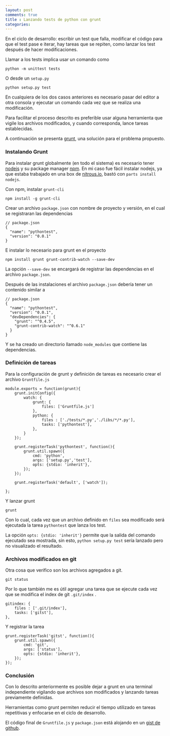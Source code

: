 ```yaml
---
layout: post
comments: true
title : Lanzando tests de python con grunt
categories:
---
```

En el ciclo de desarrollo: escribir un test que falla, modificar el código para que el test pase e iterar, hay tareas que se repiten, como lanzar los test después de hacer modificaciones.

Llamar a los tests implica usar un comando como

    python -m unittest tests

O desde un `setup.py`

    python setup.py test

En cualquiera de los dos casos anteriores es necesario pasar del editor a otra consola y ejecutar un comando cada vez que se realiza una modificación.

Para facilitar el proceso descrito es preferible usar alguna herramienta que vigile los archivos modificados, y cuando corresponda, lance tareas establecidas.

A continuación se presenta [grunt](http://gruntjs.com/), una solución para el problema propuesto.

### Instalando Grunt

Para instalar grunt globalmente (en todo el sistema) es necesario tener [nodejs](http://nodejs.org/) y su package manager [npm](https://www.npmjs.org/). En mi caso fue fácil instalar nodejs, ya que estaba trabajado en una box de [nitrous.io](https://www.nitrous.io/), bastó con `parts install nodejs`.

Con npm, instalar `grunt-cli`

    npm install -g grunt-cli

Crear un archivo `package.json` con nombre de proyecto y versión, en el cual se registraran las dependencias

    // package.json
    {
      "name": "pythontest",
      "version": "0.0.1"
    }

E instalar lo necesario para grunt en el proyecto

    npm install grunt grunt-contrib-watch --save-dev

La opción `--save-dev` se encargará de registrar las dependencias en el archivo `package.json`.

Después de las instalaciones el archivo `package.json` debería tener un contenido similar a

    // package.json
    {
      "name": "pythontest",
      "version": "0.0.1",
      "devDependencies": {
        "grunt": "^0.4.5",
        "grunt-contrib-watch": "^0.6.1"
      }
    }

Y se ha creado un directorio llamado `node_modules` que contiene las dependencias.

### Definición de tareas

Para la configuración de grunt y definición de tareas es necesario crear el archivo `Gruntfile.js`

    module.exports = function(grunt){
        grunt.initConfig({
            watch: {
                grunt: {
                    files: ['Gruntfile.js']
                },
                python: {
                    files : ['./tests/*.py','./libs/*/*.py'],
                    tasks: ['pythontest'],
                },
            }
        });

        grunt.registerTask('pythontest', function(){
            grunt.util.spawn({
                cmd: 'python',
                args: ['setup.py','test'],
                opts: {stdio: 'inherit'},
            });
        });

        grunt.registerTask('default', ['watch']);

    };

Y lanzar grunt

    grunt

Con lo cual, cada vez que un archivo definido en `files` sea modificado será ejecutada la tarea `pythontest` que lanza los test.


La opción `opts: {stdio: 'inherit'}` permite que la salida del comando ejecutado sea mostrada, sin esto, `python setup.py test` sería lanzado pero no visualizado el resultado.

### Archivos modificados en git

Otra cosa que verifico son los archivos agregados a git.

    git status

Por lo que también me es útil agregar una tarea que se ejecute cada vez que se modifica el index de git `.git/index` .

    gitindex: {
        files : ['.git/index'],
        tasks: ['gitst'],
    },

Y registrar la tarea

    grunt.registerTask('gitst', function(){
        grunt.util.spawn({
            cmd: 'git',
            args: ['status'],
            opts: {stdio: 'inherit'},
        });
    });

### Conclusión

Con lo descrito anteriormente es posible dejar a grunt en una terminal independiente vigilando que archivos son modificados y lanzando tareas previamente definidas.

Herramientas como grunt permiten reducir el tiempo utilizado en tareas repetitivas y enfocarse en el ciclo de desarrollo.

El código final de `Gruntfile.js` y `package.json` está alojando en un [gist de github](https://gist.github.com/juanpabloaj/4dbb58be44ac18b681b1).
